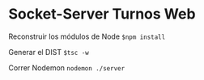 # Socket-Server Turnos Web

Reconstruir los módulos de Node
`$npm install`

Generar el DIST 
`$tsc -w`

Correr Nodemon 
`nodemon ./server`
